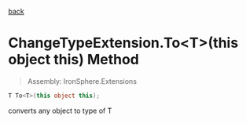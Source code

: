 ﻿

[back](/IronSphere.Extensions/types/ChangeTypeExtension)

# ChangeTypeExtension.To&lt;T&gt;(this object this) Method

> Assembly: IronSphere.Extensions

```csharp
T To<T>(this object this);
```

converts any object to type of T

 